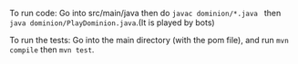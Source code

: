 To run code:
Go into src/main/java then do `javac dominion/*.java `  then `java dominion/PlayDominion.java`.(It is played by bots)

To run the tests:
Go into the main directory (with the pom file), and run `mvn compile` then `mvn test`.

